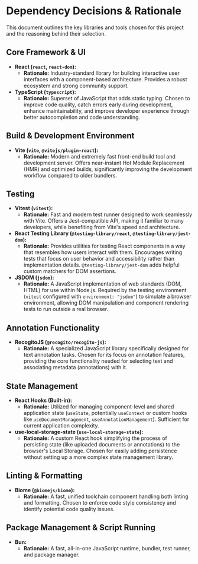 # Dependency Decisions & Rationale

This document outlines the key libraries and tools chosen for this project and the reasoning behind their selection.

## Core Framework & UI

*   **React (`react`, `react-dom`):**
    *   **Rationale:** Industry-standard library for building interactive user interfaces with a component-based architecture. Provides a robust ecosystem and strong community support.
*   **TypeScript (`typescript`):**
    *   **Rationale:** Superset of JavaScript that adds static typing. Chosen to improve code quality, catch errors early during development, enhance maintainability, and improve developer experience through better autocompletion and code understanding.

## Build & Development Environment

*   **Vite (`vite`, `@vitejs/plugin-react`):**
    *   **Rationale:** Modern and extremely fast front-end build tool and development server. Offers near-instant Hot Module Replacement (HMR) and optimized builds, significantly improving the development workflow compared to older bundlers.

## Testing

*   **Vitest (`vitest`):**
    *   **Rationale:** Fast and modern test runner designed to work seamlessly with Vite. Offers a Jest-compatible API, making it familiar to many developers, while benefiting from Vite's speed and architecture.
*   **React Testing Library (`@testing-library/react`, `@testing-library/jest-dom`):**
    *   **Rationale:** Provides utilities for testing React components in a way that resembles how users interact with them. Encourages writing tests that focus on user behavior and accessibility rather than implementation details. `@testing-library/jest-dom` adds helpful custom matchers for DOM assertions.
*   **JSDOM (`jsdom`):**
    *   **Rationale:** A JavaScript implementation of web standards (DOM, HTML) for use within Node.js. Required by the testing environment (`vitest` configured with `environment: "jsdom"`) to simulate a browser environment, allowing DOM manipulation and component rendering tests to run outside a real browser.

## Annotation Functionality

*   **RecogitoJS (`@recogito/recogito-js`):**
    *   **Rationale:** A specialized JavaScript library specifically designed for text annotation tasks. Chosen for its focus on annotation features, providing the core functionality needed for selecting text and associating metadata (annotations) with it.

## State Management

*   **React Hooks (Built-in):**
    *   **Rationale:** Utilized for managing component-level and shared application state (`useState`, potentially `useContext` or custom hooks like `useDocumentManagement`, `useAnnotationManagement`). Sufficient for current application complexity.
*   **use-local-storage-state (`use-local-storage-state`):**
    *   **Rationale:** A custom React hook simplifying the process of persisting state (like uploaded documents or annotations) to the browser's Local Storage. Chosen for easily adding persistence without setting up a more complex state management library.

## Linting & Formatting

*   **Biome (`@biomejs/biome`):**
    *   **Rationale:** A fast, unified toolchain component handling both linting and formatting. Chosen to enforce code style consistency and identify potential code quality issues.

## Package Management & Script Running

*   **Bun:**
    *   **Rationale:** A fast, all-in-one JavaScript runtime, bundler, test runner, and package manager.